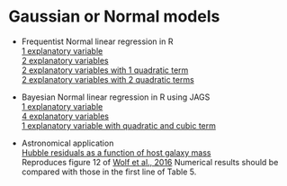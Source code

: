# Gaussian or Normal models #


* Frequentist Normal linear regression in R  
        [1 explanatory variable](https://github.com/RafaelSdeSouza/ADA8/blob/master/Normal/normal_x1.R)  
        [2 explanatory variables](https://github.com/RafaelSdeSouza/ADA8/blob/master/Normal/normal_x1_x2.R)  
        [2 explanatory variables with 1 quadratic term](https://github.com/RafaelSdeSouza/ADA8/blob/master/Normal/normal_x1_2.R)  
        [2 explanatory variables with 2 quadratic terms](https://github.com/RafaelSdeSouza/ADA8/blob/master/Normal/normal_x1_x2_2.R)


* Bayesian Normal linear regression in R using JAGS  
        [1 explanatory variable](https://github.com/RafaelSdeSouza/ADA8/blob/master/Normal/normal_JAGS_x1_plot.R)  
        [4 explanatory variables](https://github.com/RafaelSdeSouza/ADA8/blob/master/Normal/normal_JAGS_x1_x2_x3_x4.R)  
        [1 explanatory variable with quadratic and cubic term](https://github.com/RafaelSdeSouza/ADA8/blob/master/Normal/normal_JAGS_x1_2_plot.R)

* Astronomical application  
        [Hubble residuals as a function of host galaxy mass](https://github.com/RafaelSdeSouza/ADA8/blob/master/Normal/JAGS_HR.R)  
        Reproduces figure 12 of [Wolf et al., 2016](http://adsabs.harvard.edu/cgi-bin/bib_query?arXiv:1602.02674)
        Numerical results should be compared with those in the first line of Table 5. 
